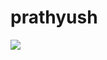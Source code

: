 # prathyush
![](https://cloud.githubusercontent.com/assets/13328597/12813083/ecba6814-cb5b-11e5-91a4-b7029b8329db.gif)
